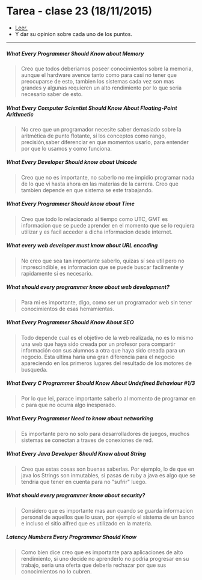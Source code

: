 # Tarea - clase 23 (18/11/2015)
+ [Leer.](www.javacodegeeks.com/2014/05/10-articles-every-programmer-must-read.html)
+ Y dar su opinion sobre cada uno de los puntos.
---

##### What Every Programmer Should Know about Memory
>Creo que todos deberiamos poseer conocimientos sobre la memoria, aunque el hardware avence tanto como para casi no tener que preocuparse de esto, tambien los sistemas cada vez son mas grandes y algunas requieren un alto rendimiento por lo que seria necesario saber de esto.

##### What Every Computer Scientist Should Know About Floating-Point Arithmetic
>No creo que un programador necesite saber demasiado sobre la aritmética de punto flotante, sí los conceptos como rango, precisión,saber diferenciar en que momentos usarlo, para entender por que lo usamos y como funciona. 

##### What Every Developer Should know about Unicode
>Creo que no es importante, no saberlo no me impidio programar nada de lo que vi hasta ahora en las materias de la carrera. Creo que tambien depende en que sistema se este trabajando.

##### What Every Programmer Should know about Time
>Creo que todo lo relacionado al tiempo como UTC, GMT es informacion que se puede aprender en el momento que se lo requiera utilizar y es facil acceder a dicha informacion desde internet.

##### What every web developer must know about URL encoding
>No creo que sea tan importante saberlo, quizas sí sea util pero no imprescindible, es informacion que se puede buscar facilmente y rapidamente si es necesario.

##### What should every programmer know about web development?
>Para mi es importante, digo, como ser un programador web sin tener conocimientos de esas herramientas.

##### What Every Programmer Should Know About SEO
>Todo depende cual es el objetivo de la web realizada, no es lo mismo una web que haya sido creada por un profesor para compartir información con sus alumnos a otra que haya sido creada para un negocio. Esta ultima haría una gran diferencia para el negocio apareciendo en los primeros lugares del resultado de los motores de busqueda.

##### What Every C Programmer Should Know About Undefined Behaviour #1/3
>Por lo que lei, parace importante saberlo al momento de programar en c para que no ocurra algo inesperado.

##### What Every Programmer Need to know about networking
>Es importante pero no solo para desarrolladores de juegos, muchos sistemas se conectan a traves de conexiones de red.

##### What Every Java Developer Should Know about String
>Creo que estas cosas son buenas saberlas. Por ejemplo, lo de que en java los Strings son inmutables, si pasas de ruby a java es algo que se tendria que tener en cuenta para no "sufrir" luego.

##### What should every programmer know about security?
>Considero que es importante mas aun cuando se guarda informacion personal de aquellos que lo usan, por ejemplo el sistema de un banco e incluso el sitio alfred que es utilizado en la materia.

##### Latency Numbers Every Programmer Should Know
>Como bien dice creo que es importante para aplicaciones de alto rendimiento, si uno decide no aprenderlo no podria progresar en su trabajo, seria una oferta que deberia rechazar por que sus conocimientos no lo cubren.
